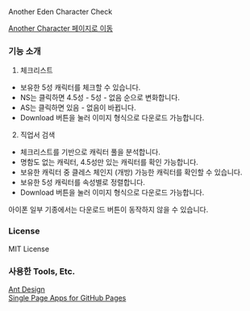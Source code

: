 Another Eden Character Check

[Another Character 페이지로 이동](https://hu-lee.github.io/anothercharcheck/)


### 기능 소개

1. 체크리스트

- 보유한 5성 캐릭터를 체크할 수 있습니다.
- NS는 클릭하면 4.5성 - 5성 - 없음 순으로 변화합니다.
- AS는 클릭하면 있음 - 없음이 바뀝니다.
- Download 버튼을 눌러 이미지 형식으로 다운로드 가능합니다.

2. 직업서 검색

- 체크리스트를 기반으로 캐릭터 풀을 분석합니다.
- 명함도 없는 캐릭터, 4.5성만 있는 캐릭터를 확인 가능합니다.
- 보유한 캐릭터 중 클레스 체인지 (개방) 가능한 캐릭터를 확인할 수 있습니다.
- 보유한 5성 캐릭터를 속성별로 정렬합니다.
- Download 버튼을 눌러 이미지 형식으로 다운로드 가능합니다.

아이폰 일부 기종에서는 다운로드 버튼이 동작하지 않을 수 있습니다.

### License

MIT License


### 사용한 Tools, Etc.

[Ant Design](https://ant.design/)  
[Single Page Apps for GitHub Pages](https://github.com/rafgraph/spa-github-pages)

